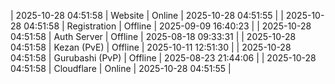 | 2025-10-28 04:51:58 | Website | Online | 2025-10-28 04:51:55 |
| 2025-10-28 04:51:58 | Registration | Offline | 2025-09-09 16:40:23 |
| 2025-10-28 04:51:58 | Auth Server | Offline | 2025-08-18 09:33:31 |
| 2025-10-28 04:51:58 | Kezan (PvE) | Offline | 2025-10-11 12:51:30 |
| 2025-10-28 04:51:58 | Gurubashi (PvP) | Offline | 2025-08-23 21:44:06 |
| 2025-10-28 04:51:58 | Cloudflare | Online | 2025-10-28 04:51:55 |
